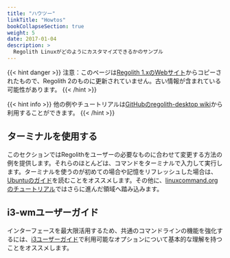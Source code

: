```yaml
---
title: "ハウツー"
linkTitle: "Howtos"
bookCollapseSection: true
weight: 5
date: 2017-01-04
description: >
  Regolith Linuxがどのようにカスタマイズできるかのサンプル
---
```

{{< hint danger >}}
注意：このページは[Regolith 1.xのWebサイト](https://regolith-linux.org)からコピーされたもので、Regolith 2のものに更新されていません。古い情報が含まれている可能性があります。
{{< /hint >}}

{{< hint info >}}
他の例やチュートリアルは[GitHubのregolith-desktop wiki](https://github.com/search?q=org%3Aregolith-linux&type=Wikis&in:HowTo)から利用することができます。
{{< /hint >}}

## ターミナルを使用する

このセクションではRegolithをユーザーの必要なものに合わせて変更する方法の例を提供します。それらのほとんどは、コマンドをターミナルで入力して実行します。ターミナルを使うのが初めての場合や記憶をリフレッシュした場合は、[Ubuntuのガイド](https://tutorials.ubuntu.com/tutorial/command-line-for-beginners#0)を読むことをオススメします。その他に、[linuxcommand.orgのチュートリアル](http://linuxcommand.org/lc3_learning_the_shell.php)ではさらに進んだ領域へ踏み込みます。

## i3-wmユーザーガイド

インターフェースを最大限活用するため、共通のコマンドラインの機能を強化するには、[i3ユーザーガイド](https://i3wm.org/docs/userguide.html)で利用可能なオプションについて基本的な理解を持つことをオススメします。

